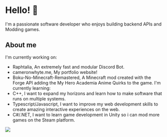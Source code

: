 # Hello! 👋
I'm a passionate software developer who enjoys building backend APIs and Modding games.

## About me
I'm currently working on:
 - Raphtalia, An extremely fast and modular Discord Bot.
 - cameronwhyte.me, My portfolio website!
 - Boku-No-Minecraft-Remastered, A Minecraft mod created with the Forge API adding the My Hero Academia Anime Quirks to the game.
I'm currently learning:
 - C++, I want to expand my horizons and learn how to make software that runs on multiple systems.
 - Typescript/Javascript, I want to improve my web development skills to create amazing interactive experiences on the web.
 - C#/.NET, I want to learn game development in Unity so i can mod more games on the Steam platform.

<a href="https://github.com/Redstoneguy129">
  <img align="center" src="https://github-readme-stats.vercel.app/api?username=Redstoneguy129&show_icons=true&theme=radical" />
</a>

